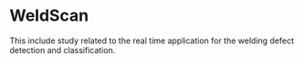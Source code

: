 # WeldScan
This include study related to the real time application for the welding defect detection and classification.
